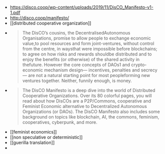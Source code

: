 - https://disco.coop/wp-content/uploads/2019/11/DisCO_Manifesto-v1-1.pdf
- http://disco.coop/manifesto/
- [[distributed cooperative organization]]
- >The DisCO’s cousins, the DecentralisedAutonomous Organisations, promise to allow people to exchange economic value,to pool resources and form joint-ventures, without control from the centre, in waysthat were impossible before blockchains; to agree on how risks and rewards shouldbe distributed and to enjoy the benefits (or otherwise) of the shared activity in thefuture. However the core concepts of DAOs1 and crypto-economic mechanism design— incentives, penalties and secrecy — are not a natural starting point for most peopleforming new ventures together. Neither, funnily enough, is money.
- >The DisCO Manifesto is a deep dive into the world of Distributed Cooperative Organizations. Over its 80 colorful pages, you will read about how DisCOs are a P2P/Commons, cooperative and Feminist Economic alternative to Decentralized Autonomous Organizations (or DAOs). The DisCO Manifesto also includes some background on topics like blockchain, AI, the commons, feminism, cooperatives, cyberpunk, and more.
- [[feminist economics]]
- [[non speculative or deterministic]]
- [[guerilla translation]]
-